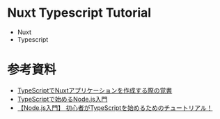 # Nuxt Typescript Tutorial

- Nuxt
- Typescript

# 参考資料

- [TypeScriptでNuxtアプリケーションを作成する際の覚書](https://blog.andoshin11.me/posts/nuxt-with-typescript)
- [TypeScriptで始めるNode.js入門](https://ics.media/entry/4682/)
- [【Node.js入門】 初心者がTypeScriptを始めるためのチュートリアル！](https://www.sejuku.net/blog/82822)

